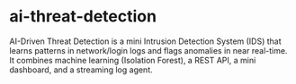 # ai-threat-detection
AI-Driven Threat Detection is a mini Intrusion Detection System (IDS) that learns patterns in network/login logs and flags anomalies in near real-time. It combines machine learning (Isolation Forest), a REST API, a mini dashboard, and a streaming log agent.
